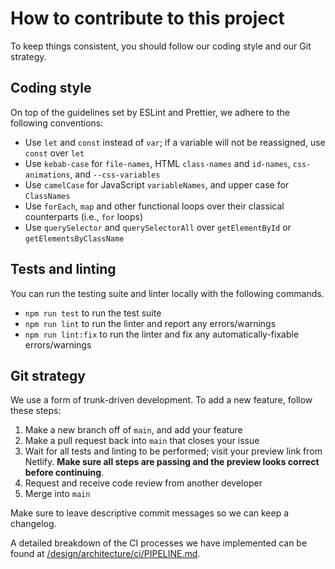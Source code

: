 # How to contribute to this project
To keep things consistent, you should follow our coding style and our Git strategy.

## Coding style
On top of the guidelines set by ESLint and Prettier, we adhere to the following conventions:
- Use `let` and `const` instead of `var`; if a variable will not be reassigned, use `const` over `let`
- Use `kebab-case` for `file-names`, HTML `class-names` and `id-names`, `css-animations`, and `--css-variables`
- Use `camelCase` for JavaScript `variableNames`, and upper case for `ClassNames`
- Use `forEach`, `map` and other functional loops over their classical counterparts (i.e., `for` loops)
- Use `querySelector` and `querySelectorAll` over `getElementById` or `getElementsByClassName`

## Tests and linting
You can run the testing suite and linter locally with the following commands.
- `npm run test` to run the test suite
- `npm run lint` to run the linter and report any errors/warnings
- `npm run lint:fix` to run the linter and fix any automatically-fixable errors/warnings

## Git strategy
We use a form of trunk-driven development. To add a new feature, follow these steps:
1. Make a new branch off of `main`, and add your feature
2. Make a pull request back into `main` that closes your issue
3. Wait for all tests and linting to be performed; visit your preview link from Netlify. **Make sure all steps are passing and the preview looks correct before continuing**.
4. Request and receive code review from another developer
5. Merge into `main`

Make sure to leave descriptive commit messages so we can keep a changelog.

A detailed breakdown of the CI processes we have implemented can be found at [/design/architecture/ci/PIPELINE.md](/design/architecture/ci/PIPELINE.md).